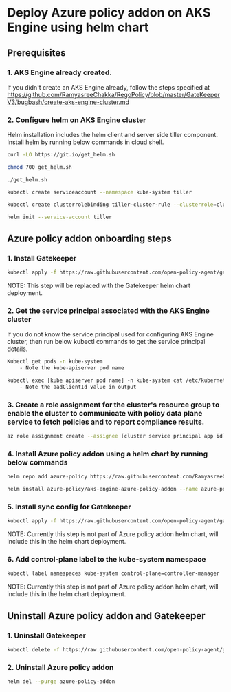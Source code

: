 # Deploy Azure policy addon on AKS Engine using helm chart

## Prerequisites
### 1. AKS Engine already created.
If you didn't create an AKS Engine already, follow the steps specified at https://github.com/RamyasreeChakka/RegoPolicy/blob/master/GateKeeperV3/bugbash/create-aks-engine-cluster.md

### 2. Configure helm on AKS Engine cluster
Helm installation includes the helm client and server side tiller component. Install helm by running below commands in cloud shell.
```bash
curl -LO https://git.io/get_helm.sh

chmod 700 get_helm.sh

./get_helm.sh

kubectl create serviceaccount --namespace kube-system tiller

kubectl create clusterrolebinding tiller-cluster-rule --clusterrole=cluster-admin --serviceaccount=kube-system:tiller

helm init --service-account tiller
```

## Azure policy addon onboarding steps
### 1. Install Gatekeeper
```bash
kubectl apply -f https://raw.githubusercontent.com/open-policy-agent/gatekeeper/master/deploy/gatekeeper.yaml
```
NOTE: This step will be replaced with the Gatekeeper helm chart deployment.

### 2. Get the service principal associated with the AKS Engine cluster
If you do not know the service principal used for configuring AKS Engine cluster, then run below kubectl commands to get the service principal details.
```bash
Kubectl get pods -n kube-system
    - Note the kube-apiserver pod name

kubectl exec [kube apiserver pod name] -n kube-system cat /etc/kubernetes/azure.json
    - Note the aadClientId value in output
```

### 3. Create a role assignment for the cluster's resource group to enable the cluster to communicate with policy data plane service to fetch policies and to report compliance results.
```bash
az role assignment create --assignee [cluster service principal app id] --scope [cluster resource group ID] --role "Policy Insights Data Writer (Preview)"
```

### 4. Install Azure policy addon using a helm chart by running below commands
```bash
helm repo add azure-policy https://raw.githubusercontent.com/RamyasreeChakka/RegoPolicy/master/Kubernetes/helmcharts

helm install azure-policy/aks-engine-azure-policy-addon --name azure-policy-addon --set azurepolicy.env.resourceid="<cluster resource group id>"
```

### 5. Install sync config for Gatekeeper
```bash
kubectl apply -f https://raw.githubusercontent.com/open-policy-agent/gatekeeper/master/demo/basic/sync.yaml
```
NOTE: Currently this step is not part of Azure policy addon helm chart, will include this in the helm chart deployment.

### 6. Add control-plane label to the kube-system namespace
```bash
kubectl label namespaces kube-system control-plane=controller-manager
```
NOTE: Currently this step is not part of Azure policy addon helm chart, will include this in the helm chart deployment.

## Uninstall Azure policy addon and Gatekeeper

### 1. Uninstall Gatekeeper
```bash
kubectl delete -f https://raw.githubusercontent.com/open-policy-agent/gatekeeper/master/deploy/gatekeeper.yaml
```

### 2. Uninstall Azure policy addon
```bash
helm del --purge azure-policy-addon
```